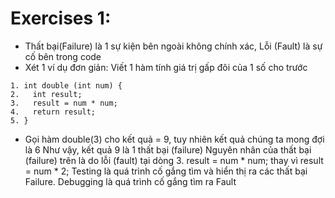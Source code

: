 # Exercises 1:
- Thất bại(Failure) là 1 sự kiện bên ngoài không chính xác, Lỗi (Fault) là sự cố bên trong code
- Xét 1 ví dụ đơn giản: Viết 1 hàm tính giá trị gấp đôi của 1 số cho trước
```
1. int double (int num) {
2.   int result;
3.   result = num * num;
4.   return result;
5. }
```
- Gọi hàm double(3) cho kết quả = 9, tuy nhiên kết quả chúng ta mong đợi là 6
Như vậy, kết quả 9 là 1 thất bại (failure)
Nguyên nhân của thất bại (failure) trên là do lỗi (fault) tại dòng 3. result = num * num; thay vì result = num * 2; 
Testing là quá trình cố gắng tìm và hiển thị ra các thất bại Failure. 
Debugging là quá trình cố gắng tìm ra Fault
